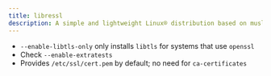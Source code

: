```yaml
---
title: libressl
description: A simple and lightweight Linux® distribution based on musl libc and toybox
---
```


- `--enable-libtls-only` only installs `libtls` for systems that use `openssl`
- Check `--enable-extratests`
- Provides `/etc/ssl/cert.pem` by default; no need for `ca-certificates`
